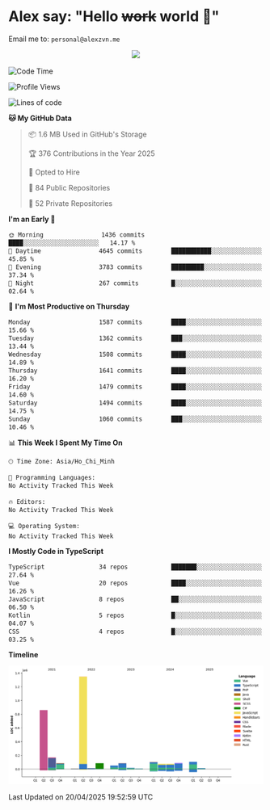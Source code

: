 # Alex say: "Hello ~~work~~ world 🐾"
Email me to: `personal@alexzvn.me`


<p align=center>
  <a href="https://skillicons.dev">
    <img src="https://skillicons.dev/icons?i=ts,js,php,nodejs,bun,vue,nuxt,react,svelte,tauri,laravel,rust,mongodb,docker,electron,redis,rabbitmq,tailwind,git,cloudflare,elysia,mysql,nginx,rollupjs,sentry,ubuntu,yarn,html,css,vite" />
  </a>
</p>

<!--START_SECTION:waka-->
![Code Time](http://img.shields.io/badge/Code%20Time-1%2C066%20hrs%2055%20mins-blue)

![Profile Views](http://img.shields.io/badge/Profile%20Views-0-blue)

![Lines of code](https://img.shields.io/badge/From%20Hello%20World%20I%27ve%20Written-3.2%20million%20lines%20of%20code-blue)

**🐱 My GitHub Data** 

> 📦 1.6 MB Used in GitHub's Storage 
 > 
> 🏆 376 Contributions in the Year 2025
 > 
> 💼 Opted to Hire
 > 
> 📜 84 Public Repositories 
 > 
> 🔑 52 Private Repositories 
 > 
**I'm an Early 🐤** 

```text
🌞 Morning                1436 commits        ████░░░░░░░░░░░░░░░░░░░░░   14.17 % 
🌆 Daytime                4645 commits        ███████████░░░░░░░░░░░░░░   45.85 % 
🌃 Evening                3783 commits        █████████░░░░░░░░░░░░░░░░   37.34 % 
🌙 Night                  267 commits         █░░░░░░░░░░░░░░░░░░░░░░░░   02.64 % 
```
📅 **I'm Most Productive on Thursday** 

```text
Monday                   1587 commits        ████░░░░░░░░░░░░░░░░░░░░░   15.66 % 
Tuesday                  1362 commits        ███░░░░░░░░░░░░░░░░░░░░░░   13.44 % 
Wednesday                1508 commits        ████░░░░░░░░░░░░░░░░░░░░░   14.89 % 
Thursday                 1641 commits        ████░░░░░░░░░░░░░░░░░░░░░   16.20 % 
Friday                   1479 commits        ████░░░░░░░░░░░░░░░░░░░░░   14.60 % 
Saturday                 1494 commits        ████░░░░░░░░░░░░░░░░░░░░░   14.75 % 
Sunday                   1060 commits        ███░░░░░░░░░░░░░░░░░░░░░░   10.46 % 
```


📊 **This Week I Spent My Time On** 

```text
🕑︎ Time Zone: Asia/Ho_Chi_Minh

💬 Programming Languages: 
No Activity Tracked This Week

🔥 Editors: 
No Activity Tracked This Week

💻 Operating System: 
No Activity Tracked This Week
```

**I Mostly Code in TypeScript** 

```text
TypeScript               34 repos            ███████░░░░░░░░░░░░░░░░░░   27.64 % 
Vue                      20 repos            ████░░░░░░░░░░░░░░░░░░░░░   16.26 % 
JavaScript               8 repos             ██░░░░░░░░░░░░░░░░░░░░░░░   06.50 % 
Kotlin                   5 repos             █░░░░░░░░░░░░░░░░░░░░░░░░   04.07 % 
CSS                      4 repos             █░░░░░░░░░░░░░░░░░░░░░░░░   03.25 % 
```



**Timeline**

![Lines of Code chart](https://raw.githubusercontent.com/alexzvn/alexzvn/main/assets/bar_graph.png)


 Last Updated on 20/04/2025 19:52:59 UTC
<!--END_SECTION:waka-->
